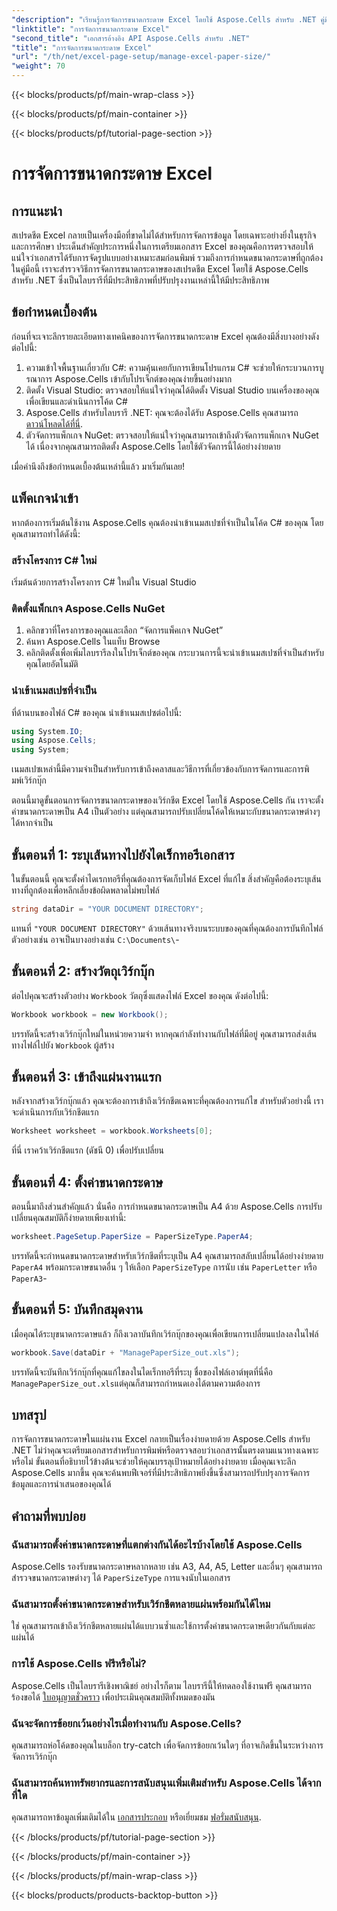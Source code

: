 ```yaml
---
"description": "เรียนรู้การจัดการขนาดกระดาษ Excel โดยใช้ Aspose.Cells สำหรับ .NET คู่มือนี้ให้คำแนะนำแบบทีละขั้นตอนและตัวอย่างสำหรับการผสานรวมที่ราบรื่น"
"linktitle": "การจัดการขนาดกระดาษ Excel"
"second_title": "เอกสารอ้างอิง API Aspose.Cells สำหรับ .NET"
"title": "การจัดการขนาดกระดาษ Excel"
"url": "/th/net/excel-page-setup/manage-excel-paper-size/"
"weight": 70
---
```


{{< blocks/products/pf/main-wrap-class >}}

{{< blocks/products/pf/main-container >}}

{{< blocks/products/pf/tutorial-page-section >}}

# การจัดการขนาดกระดาษ Excel

## การแนะนำ

สเปรดชีต Excel กลายเป็นเครื่องมือที่ขาดไม่ได้สำหรับการจัดการข้อมูล โดยเฉพาะอย่างยิ่งในธุรกิจและการศึกษา ประเด็นสำคัญประการหนึ่งในการเตรียมเอกสาร Excel ของคุณคือการตรวจสอบให้แน่ใจว่าเอกสารได้รับการจัดรูปแบบอย่างเหมาะสมก่อนพิมพ์ รวมถึงการกำหนดขนาดกระดาษที่ถูกต้อง ในคู่มือนี้ เราจะสำรวจวิธีการจัดการขนาดกระดาษของสเปรดชีต Excel โดยใช้ Aspose.Cells สำหรับ .NET ซึ่งเป็นไลบรารีที่มีประสิทธิภาพที่ปรับปรุงงานเหล่านี้ให้มีประสิทธิภาพ

## ข้อกำหนดเบื้องต้น

ก่อนที่จะเจาะลึกรายละเอียดทางเทคนิคของการจัดการขนาดกระดาษ Excel คุณต้องมีสิ่งบางอย่างดังต่อไปนี้:

1. ความเข้าใจพื้นฐานเกี่ยวกับ C#: ความคุ้นเคยกับการเขียนโปรแกรม C# จะช่วยให้กระบวนการบูรณาการ Aspose.Cells เข้ากับโปรเจ็กต์ของคุณง่ายขึ้นอย่างมาก
2. ติดตั้ง Visual Studio: ตรวจสอบให้แน่ใจว่าคุณได้ติดตั้ง Visual Studio บนเครื่องของคุณเพื่อเขียนและดำเนินการโค้ด C#
3. Aspose.Cells สำหรับไลบรารี .NET: คุณจะต้องได้รับ Aspose.Cells คุณสามารถ [ดาวน์โหลดได้ที่นี่](https://releases-aspose.com/cells/net/).
4. ตัวจัดการแพ็กเกจ NuGet: ตรวจสอบให้แน่ใจว่าคุณสามารถเข้าถึงตัวจัดการแพ็กเกจ NuGet ได้ เนื่องจากคุณสามารถติดตั้ง Aspose.Cells โดยใช้ตัวจัดการนี้ได้อย่างง่ายดาย

เมื่อคำนึงถึงข้อกำหนดเบื้องต้นเหล่านี้แล้ว มาเริ่มกันเลย!

## แพ็คเกจนำเข้า

หากต้องการเริ่มต้นใช้งาน Aspose.Cells คุณต้องนำเข้าเนมสเปซที่จำเป็นในโค้ด C# ของคุณ โดยคุณสามารถทำได้ดังนี้:

### สร้างโครงการ C# ใหม่

เริ่มต้นด้วยการสร้างโครงการ C# ใหม่ใน Visual Studio

### ติดตั้งแพ็กเกจ Aspose.Cells NuGet

1. คลิกขวาที่โครงการของคุณและเลือก “จัดการแพ็คเกจ NuGet”
2. ค้นหา Aspose.Cells ในแท็บ Browse
3. คลิกติดตั้งเพื่อเพิ่มไลบรารีลงในโปรเจ็กต์ของคุณ กระบวนการนี้จะนำเข้าเนมสเปซที่จำเป็นสำหรับคุณโดยอัตโนมัติ

### นำเข้าเนมสเปซที่จำเป็น

ที่ด้านบนของไฟล์ C# ของคุณ นำเข้าเนมสเปซต่อไปนี้:

```csharp
using System.IO;
using Aspose.Cells;
using System;
```

เนมสเปซเหล่านี้มีความจำเป็นสำหรับการเข้าถึงคลาสและวิธีการที่เกี่ยวข้องกับการจัดการและการพิมพ์เวิร์กบุ๊ก

ตอนนี้มาดูขั้นตอนการจัดการขนาดกระดาษของเวิร์กชีต Excel โดยใช้ Aspose.Cells กัน เราจะตั้งค่าขนาดกระดาษเป็น A4 เป็นตัวอย่าง แต่คุณสามารถปรับเปลี่ยนโค้ดให้เหมาะกับขนาดกระดาษต่างๆ ได้หากจำเป็น

## ขั้นตอนที่ 1: ระบุเส้นทางไปยังไดเร็กทอรีเอกสาร

ในขั้นตอนนี้ คุณจะตั้งค่าไดเรกทอรีที่คุณต้องการจัดเก็บไฟล์ Excel ที่แก้ไข สิ่งสำคัญคือต้องระบุเส้นทางที่ถูกต้องเพื่อหลีกเลี่ยงข้อผิดพลาดไม่พบไฟล์

```csharp
string dataDir = "YOUR DOCUMENT DIRECTORY";
```

แทนที่ `"YOUR DOCUMENT DIRECTORY"` ด้วยเส้นทางจริงบนระบบของคุณที่คุณต้องการบันทึกไฟล์ ตัวอย่างเช่น อาจเป็นบางอย่างเช่น `C:\Documents\`-

## ขั้นตอนที่ 2: สร้างวัตถุเวิร์กบุ๊ก

ต่อไปคุณจะสร้างตัวอย่าง `Workbook` วัตถุซึ่งแสดงไฟล์ Excel ของคุณ ดังต่อไปนี้:

```csharp
Workbook workbook = new Workbook();
```

บรรทัดนี้จะสร้างเวิร์กบุ๊กใหม่ในหน่วยความจำ หากคุณกำลังทำงานกับไฟล์ที่มีอยู่ คุณสามารถส่งเส้นทางไฟล์ไปยัง `Workbook` ผู้สร้าง

## ขั้นตอนที่ 3: เข้าถึงแผ่นงานแรก

หลังจากสร้างเวิร์กบุ๊กแล้ว คุณจะต้องการเข้าถึงเวิร์กชีตเฉพาะที่คุณต้องการแก้ไข สำหรับตัวอย่างนี้ เราจะดำเนินการกับเวิร์กชีตแรก

```csharp
Worksheet worksheet = workbook.Worksheets[0];
```

ที่นี่ เราคว้าเวิร์กชีตแรก (ดัชนี 0) เพื่อปรับเปลี่ยน

## ขั้นตอนที่ 4: ตั้งค่าขนาดกระดาษ

ตอนนี้มาถึงส่วนสำคัญแล้ว นั่นคือ การกำหนดขนาดกระดาษเป็น A4 ด้วย Aspose.Cells การปรับเปลี่ยนคุณสมบัติก็ง่ายดายเพียงเท่านี้:

```csharp
worksheet.PageSetup.PaperSize = PaperSizeType.PaperA4;
```

บรรทัดนี้จะกำหนดขนาดกระดาษสำหรับเวิร์กชีตที่ระบุเป็น A4 คุณสามารถสลับเปลี่ยนได้อย่างง่ายดาย `PaperA4` พร้อมกระดาษขนาดอื่น ๆ ให้เลือก `PaperSizeType` การนับ เช่น `PaperLetter` หรือ `PaperA3`-

## ขั้นตอนที่ 5: บันทึกสมุดงาน

เมื่อคุณได้ระบุขนาดกระดาษแล้ว ก็ถึงเวลาบันทึกเวิร์กบุ๊กของคุณเพื่อเขียนการเปลี่ยนแปลงลงในไฟล์

```csharp
workbook.Save(dataDir + "ManagePaperSize_out.xls");
```

บรรทัดนี้จะบันทึกเวิร์กบุ๊กที่คุณแก้ไขลงในไดเร็กทอรีที่ระบุ ชื่อของไฟล์เอาต์พุตที่นี่คือ `ManagePaperSize_out.xls`แต่คุณก็สามารถกำหนดเองได้ตามความต้องการ

## บทสรุป

การจัดการขนาดกระดาษในแผ่นงาน Excel กลายเป็นเรื่องง่ายดายด้วย Aspose.Cells สำหรับ .NET ไม่ว่าคุณจะเตรียมเอกสารสำหรับการพิมพ์หรือตรวจสอบว่าเอกสารนั้นตรงตามแนวทางเฉพาะหรือไม่ ขั้นตอนที่อธิบายไว้ข้างต้นจะช่วยให้คุณบรรลุเป้าหมายได้อย่างง่ายดาย เมื่อคุณเจาะลึก Aspose.Cells มากขึ้น คุณจะค้นพบฟีเจอร์ที่มีประสิทธิภาพยิ่งขึ้นซึ่งสามารถปรับปรุงการจัดการข้อมูลและการนำเสนอของคุณได้

## คำถามที่พบบ่อย

### ฉันสามารถตั้งค่าขนาดกระดาษที่แตกต่างกันได้อะไรบ้างโดยใช้ Aspose.Cells
Aspose.Cells รองรับขนาดกระดาษหลากหลาย เช่น A3, A4, A5, Letter และอื่นๆ คุณสามารถสำรวจขนาดกระดาษต่างๆ ได้ `PaperSizeType` การแจงนับในเอกสาร

### ฉันสามารถตั้งค่าขนาดกระดาษสำหรับเวิร์กชีตหลายแผ่นพร้อมกันได้ไหม
ใช่ คุณสามารถเข้าถึงเวิร์กชีตหลายแผ่นได้แบบวนซ้ำและใช้การตั้งค่าขนาดกระดาษเดียวกันกับแต่ละแผ่นได้

### การใช้ Aspose.Cells ฟรีหรือไม่?
Aspose.Cells เป็นไลบรารีเชิงพาณิชย์ อย่างไรก็ตาม ไลบรารีนี้ให้ทดลองใช้งานฟรี คุณสามารถร้องขอได้ [ใบอนุญาตชั่วคราว](https://purchase.aspose.com/temporary-license/) เพื่อประเมินคุณสมบัติทั้งหมดของมัน

### ฉันจะจัดการข้อยกเว้นอย่างไรเมื่อทำงานกับ Aspose.Cells?
คุณสามารถห่อโค้ดของคุณในบล็อก try-catch เพื่อจัดการข้อยกเว้นใดๆ ที่อาจเกิดขึ้นในระหว่างการจัดการเวิร์กบุ๊ก

### ฉันสามารถค้นหาทรัพยากรและการสนับสนุนเพิ่มเติมสำหรับ Aspose.Cells ได้จากที่ใด
คุณสามารถหาข้อมูลเพิ่มเติมได้ใน [เอกสารประกอบ](https://reference.aspose.com/cells/net/) หรือเยี่ยมชม [ฟอรั่มสนับสนุน](https://forum-aspose.com/c/cells/9).

{{< /blocks/products/pf/tutorial-page-section >}}

{{< /blocks/products/pf/main-container >}}

{{< /blocks/products/pf/main-wrap-class >}}

{{< blocks/products/products-backtop-button >}}